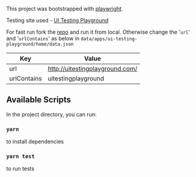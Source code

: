 This project was bootstrapped with [playwright](https://playwright.dev/).

Testing site used - [UI Testing Playground](http://uitestingplayground.com/)

For fast run fork the [repo](https://github.com/inflectra/ui-test-automation-playground) and run it from local. Otherwise change the '<code>url</code>' and '<code>urlContains</code>' as below in <code>data/apps/ui-testing-playground/home/data.json</code>

| Key         | Value                           |
| ----------- | ------------------------------- |
| url         | http://uitestingplayground.com/ |
| urlContains | uitestingplayground             |

## Available Scripts

In the project directory, you can run:

### `yarn`

to install dependencies

### `yarn test`

to run tests
